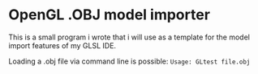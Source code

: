 # OpenGL .OBJ model importer
This is a small program i wrote that i will use as a template for the model import features of my GLSL IDE.

Loading a .obj file via command line is possible:
```Usage: GLtest file.obj```
